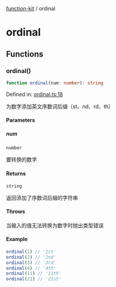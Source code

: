 [function-kit](index.md) / ordinal

# ordinal

## Functions

### ordinal()

```ts
function ordinal(num: number): string
```

Defined in: [ordinal.ts:18](https://github.com/Xaviw/function-kit/blob/98b9f91b74d378f39744fe7ad3262547892c04f0/src/ordinal.ts#L18)

为数字添加英文序数词后缀（st、nd、rd、th）

#### Parameters

##### num

`number`

要转换的数字

#### Returns

`string`

返回添加了序数词后缀的字符串

#### Throws

当输入的值无法转换为数字时抛出类型错误

#### Example

```ts
ordinal(1) // '1st'
ordinal(2) // '2nd'
ordinal(3) // '3rd'
ordinal(4) // '4th'
ordinal(11) // '11th'
ordinal(21) // '21st'
```
